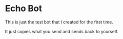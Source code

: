 # Echo Bot


This is just the test bot that I created for the first time. 

It just copies what you send and sends back to yourself.
